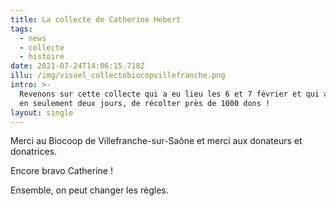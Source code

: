 ```yaml
---
title: La collecte de Catherine Hebert
tags:
  - news
  - collecte
  - histoire
date: 2021-07-24T14:06:15.718Z
illu: /img/visuel_collectebiocopvillefranche.png
intro: >-
  Revenons sur cette collecte qui a eu lieu les 6 et 7 février et qui a permis,
  en seulement deux jours, de récolter près de 1000 dons !
layout: single
---
```

Merci au Biocoop de Villefranche-sur-Saône et merci aux donateurs et donatrices.

Encore bravo Catherine !

Ensemble, on peut changer les règles.

